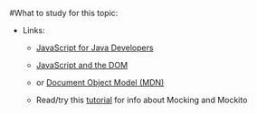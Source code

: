#What to study for this topic:  
- Links:  
  - [JavaScript for Java Developers](https://dzone.com/articles/javascript-java-developers-0)
  - [JavaScript and the DOM](https://www.w3schools.com/js/js_htmldom.asp)
  - or [Document Object Model (MDN)](https://developer.mozilla.org/en-US/docs/Mozilla/Tech/XUL/Tutorial/Document_Object_Model)
  
  - Read/try this [tutorial](http://www.vogella.com/tutorials/Mockito/article.html) for info about Mocking and Mockito
  

